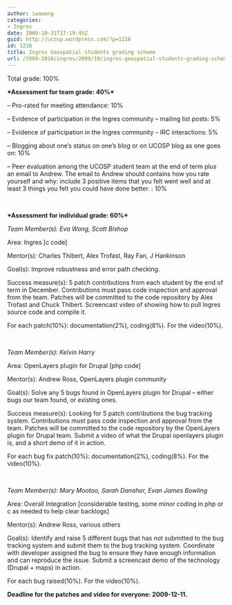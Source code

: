 ```yaml
---
author: iwawong
categories:
- Ingres
date: 2009-10-31T17:19:45Z
guid: http://ucosp.wordpress.com/?p=1216
id: 1216
title: Ingres Geospatial students grading scheme
url: /2009-2010/ingres/2009/10/ingres-geospatial-students-grading-scheme/
---
```


Total grade: 100%

**\*Assessment for team grade: 40%\***
  
&#8211; Pro-rated for meeting attendance: 10%
  
&#8211; Evidence of participation in the Ingres community &#8211; mailing list posts: 5%
  
&#8211; Evidence of participation in the Ingres community &#8211; IRC interactions: 5%
  
&#8211; Blogging about one’s status on one&#8217;s blog or on UCOSP blog as one goes on: 10%
  
&#8211; Peer evaluation among the UCOSP student team at the end of term plus an email to Andrew. The email to Andrew should contains how you rate yourself and why: include 3 positive items that you felt went well and at least 3 things you felt you could have done better. : 10%

&nbsp;

**\*Assessment for individual grade: 60%\***

_Team Member(s): Eva Wong, Scott Bishop_ 
  
Area: Ingres [c code]
  
Mentor(s): Charles Thibert, Alex Trofast, Ray Fan, J Hankinson
  
Goal(s): Improve robustness and error path checking.

Success measure(s): 5 patch contributions from each student by the end of term in December. Contributions must pass code inspection and approval from the team. Patches will be committed to the code repository by Alex Trofast and Chuck Thibert. Screencast video of showing how to pull Ingres source code and compile it.

For each patch(10%): documentation(2%), coding(8%). For the video(10%).

&nbsp;

_Team Member(s): Kelvin Harry_
  
Area: OpenLayers plugin for Drupal [php code]
  
Mentor(s): Andrew Ross, OpenLayers plugin community
  
Goal(s): Solve any 5 bugs found in OpenLayers plugin for Drupal &#8211; either bugs our team found, or existing ones.
  
Success measure(s): Looking for 5 patch contributions the bug tracking system. Contributions must pass code inspection and approval from the team. Patches will be committed to the code repository by the OpenLayers plugin for Drupal team. Submit a video of what the Drupal openlayers plugin is, and a short demo of it in action.

For each bug fix patch(10%): documentation(2%), coding(8%). For the video(10%).

&nbsp;

_Team Member(s): Mary Mootoo, Sarah Danaher, Evan James Bowling_
  
Area: Overall Integration [considerable testing, some minor coding in php or c as needed to help clear backlogs]
  
Mentor(s): Andrew Ross, various others
  
Goal(s): Identify and raise 5 different bugs that has not submitted to the bug tracking system and submit them to the bug tracking system. Coordinate with developer assigned the bug to ensure they have enough information and can reproduce the issue. Submit a screencast demo of the technology (Drupal + maps) in action.

For each bug raised(10%). For the video(10%).

**Deadline for the patches and video for everyone: 2009-12-11.**